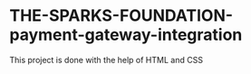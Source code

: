 # THE-SPARKS-FOUNDATION-payment-gateway-integration
This project is done with the help of HTML and CSS
